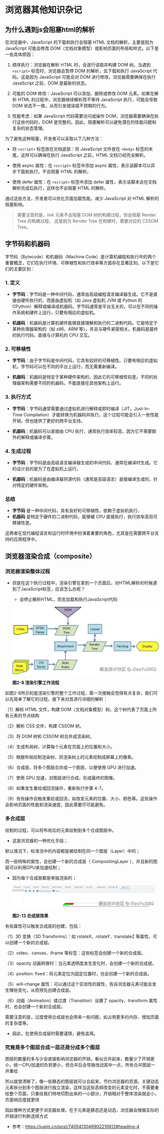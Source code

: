 # 浏览器其他知识杂记

## 为什么遇到js会阻塞html的解析
在浏览器中，JavaScript 的下载和执行会阻塞 HTML 文档的解析，主要是因为 JavaScript 可能会修改 DOM（文档对象模型）或影响页面的布局和样式。以下是一些具体原因：
1. 顺序执行：浏览器在解析 HTML 时，会逐行读取并构建 DOM 树。当遇到 `<script>` 标签时，浏览器会暂停 DOM 的解析，去下载和执行 JavaScript 代码。这是因为 JavaScript 可能会对 DOM 进行修改，浏览器需要确保在执行 JavaScript 之前，DOM 是最新的状态。

2. 可能的 DOM 修改：JavaScript 可以添加、删除或修改 DOM 元素。如果在解析 HTML 的过程中，浏览器继续解析而不等待 JavaScript 执行，可能会导致 DOM 状态不一致，从而引发错误或不预期的行为。

3. 性能考虑：如果 JavaScript 代码需要访问或操作 DOM，浏览器需要确保在执行这些代码时，DOM 是完整的。因此，阻塞解析可以避免潜在的性能问题和复杂的状态管理。

为了避免这种阻塞，开发者可以采取以下几种方法：

- 将 `<script>` 标签放在文档底部：将 JavaScript 文件放在 `<body>` 标签的末尾，这样可以确保在执行 JavaScript 之前，HTML 文档已经完全解析。

- 使用 async 属性：在 `<script>` 标签中添加 async 属性，表示该脚本可以异步下载和执行，不会阻塞 HTML 的解析。

- 使用 defer 属性：在 `<script>` 标签中添加 defer 属性，表示该脚本会在文档解析完成后执行，这样也不会阻塞 HTML 的解析。

通过这些方法，开发者可以优化页面加载性能，减少 JavaScript 对 HTML 解析的阻塞影响。
> 需要注意的是，link 元素不会阻塞 DOM 树的构建过程，但会阻塞 Render Tree 的构建过程。
> 这是因为 Render Tree 在构建时，需要对应的 CSSOM Tree。

## 字节码和机器码
字节码（Bytecode）和机器码（Machine Code）是计算机编程和执行中的两个重要概念，它们在执行环境、可移植性和执行效率等方面存在显著区别。以下是它们的主要区别：
### 1\. 定义

*   **字节码**：字节码是一种中间代码，通常由高级编程语言编译器生成。它不是直接由硬件执行的，而是由虚拟机（如 Java 虚拟机 JVM 或 Python 的 CPython）解释或编译成机器码。字节码通常是平台无关的，可以在不同的操作系统和硬件上运行，只要有相应的虚拟机。

*   **机器码**：机器码是计算机硬件能够直接理解和执行的二进制代码。它是特定于某种处理器架构的（如 x86、ARM 等），并且与硬件紧密相关。机器码是最终的执行代码，直接与计算机的 CPU 交互。
    

### 2\. 可移植性

*   **字节码**：由于字节码是中间代码，它具有较好的可移植性。只要有相应的虚拟机，字节码可以在不同的平台上运行，而无需重新编译。
    
*   **机器码**：机器码是特定于某种硬件架构的，因此它的可移植性较差。不同的处理器架构需要不同的机器码，不能直接在其他架构上运行。
    

### 3\. 执行方式

*   **字节码**：字节码通常需要通过虚拟机进行解释或即时编译（JIT，Just-In-Time Compilation）才能转换为机器码并执行。这个过程可能会引入一些性能开销，但也提供了更好的跨平台支持。
    
*   **机器码**：机器码可以直接由 CPU 执行，通常执行效率较高，因为它不需要额外的解释或编译步骤。
    

### 4\. 生成过程

*   **字节码**：字节码是由高级语言编译器生成的中间代码，通常在编译时生成。它的设计目的是为了在虚拟机上运行。
    
*   **机器码**：机器码是由编译器将源代码（通常是高级语言）直接编译生成的，针对特定的硬件架构。
    

### 总结

*   **字节码** 是一种中间代码，具有良好的可移植性，依赖于虚拟机执行。
*   **机器码** 是特定于硬件的二进制代码，能够被 CPU 直接执行，执行效率高但可移植性差。

这两者在现代编程语言和运行时环境中扮演着重要的角色，尤其是在需要跨平台支持的应用程序中。

## 浏览器渲染合成（**composite**）

### 浏览器渲染整体过程

- 但是在这个执行过程中，渲染引擎在拿到一个页面后，对HTML解析的时候遇到了JavaScript标签，应该怎么办呢？
  - 会停止解析HTML，而去加载和执行JavaScript代码

  ![渲染引擎工作流程](./assets/7f3ad40391a64a30a938baf170228a6f~tplv-73owjymdk6-jj-mark-v1:0:0:0:0:5o6Y6YeR5oqA5pyv56S-5Yy6IEAgWGlhb1l1MjAwMg==:q75.awebp)  

  **图2-8 渲染引擎工作流程**

如图2-8所示的是渲染引擎的整个工作过程，第一次接触会觉得有点复杂，我们可以先简单了解它的过程，接下来对其进行详细的解析：

（1）解析 HTML 文件，构建 DOM（文档对象模型）树。这个树代表了页面上所有元素的节点结构

（2）解析 CSS 文件，构建 CSSOM 树。

（3）将 DOM 树和 CSSOM 树合并成渲染树。

（4）生成布局树，计算每个元素在页面上的位置和大小。

（5）根据布局绘制渲染树，将渲染树上的元素绘制成屏幕上的像素。

（6）合成层，将多个图层合并成一个图层，以便使用 GPU 进行加速。

（7）使用 GPU 加速，对图层进行合成，形成最终的图像。

（8）如果发生重绘或回流操作，重新执行步骤 4-7。

（9）有些操作会触发重绘或回流，如改变元素的位置、大小、颜色等。这些操作会影响页面的性能和渲染速度，因此需要尽可能避免。

### 多合成层

绘制的过程，可以将布局后的元素绘制到多个合成图层中。

- 这是浏览器的一种优化手段；

默认情况下，标准流中的内容都是被绘制在同一个图层（Layer）中的；

而一些特殊的属性，会创建一个新的合成层（ CompositingLayer ），并且新的图层可以利用GPU来加速绘制；

- 因为每个合成层都是单独渲染的；

  ![合成层效果](./assets/5381e5984bd14d789cec6c8623bff2fc~tplv-73owjymdk6-jj-mark-v1:0:0:0:0:5o6Y6YeR5oqA5pyv56S-5Yy6IEAgWGlhb1l1MjAwMg==:q75.awebp)  

  **图2-13 合成层效果**

有些属性可以触发合成层的创建，包括：

（1）3D 变换（3D Transforms）：如 rotateX、rotateY、translateZ 等属性，可以创建一个新的合成层。

（2）video、canvas、iframe 等标签：这些标签会创建一个新的合成层。

（3）opacity 动画转换时：当元素透明度发生变化时，会创建一个新的合成层。

（4）position: fixed：将元素定位为固定位置时，也会创建一个新的合成层。

（5）will-change 属性：可以通过这个实验性的属性，告诉浏览器元素可能会发生哪些变化，从而预先创建合成层。

（6）动画（Animation）或过渡（Transition）设置了 opacity、transform 属性时，也会创建一个新的合成层。

需要注意的是，过度使用合成层也会带来一些问题，如占用更多的内存、增加页面的复杂度等。

- 因此，在使用合成层时需要谨慎，避免滥用。

### 究竟是多个图层合成一层还是分成多个图层

图层的数量的多与少会直接影响浏览器的开销，看似合并起来，数量少了开销更小，统一CPU加速的负担更小，但合并后会导致改动其中一点，所有合并图层一并重绘

所以就很清晰了，像一些静态的图层就可以合起来，节约浏览器的资源。关键动态元素拆分到多个图层进行独立渲染，这样当这些高频改变的元素变化时，不需要重绘整个页面，只重绘我们特地切割出来的一小部分，开销相对于整体渲染就会小，页面响应度就更快

因此哪种方式更便于浏览器处理，在于元素是静态还是动态，浏览器会根据实际的开销进行判断选择方式

- 参考：https://juejin.cn/post/7405413046902210612#heading-4